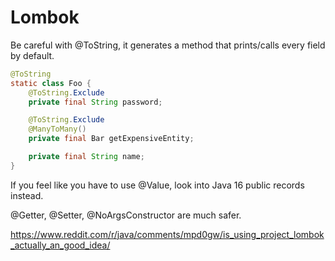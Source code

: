 # Lombok

Be careful with @ToString, it generates a method that prints/calls every field by default.

```java
@ToString
static class Foo {
    @ToString.Exclude
    private final String password;

    @ToString.Exclude
    @ManyToMany()
    private final Bar getExpensiveEntity;

    private final String name;
}
```

If you feel like you have to use @Value, look into Java 16 public records instead.

@Getter, @Setter, @NoArgsConstructor are much safer.

https://www.reddit.com/r/java/comments/mpd0gw/is_using_project_lombok_actually_an_good_idea/
